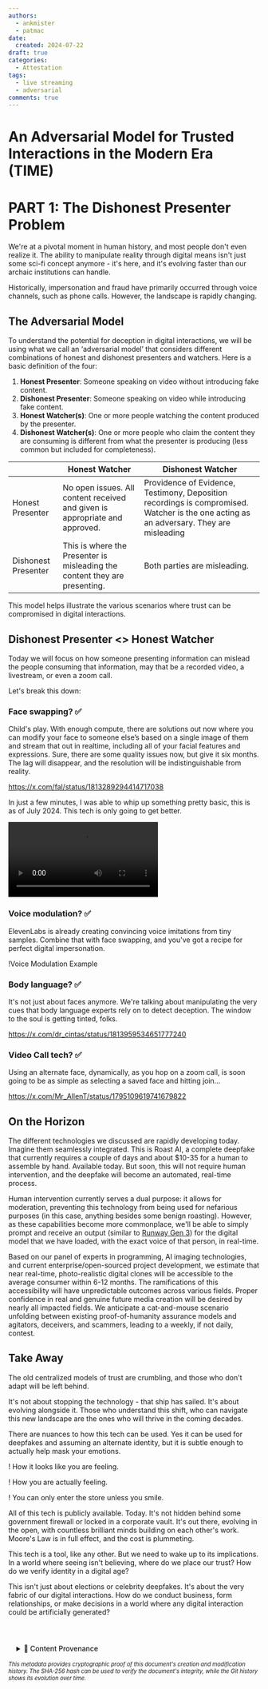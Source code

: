```yaml
---
authors:
  - ankmister
  - patmac
date:
  created: 2024-07-22
draft: true
categories:
  - Attestation
tags:
  - live streaming
  - adversarial
comments: true
---
```


# An Adversarial Model for Trusted Interactions in the Modern Era (TIME)

# PART 1: The Dishonest Presenter Problem

We're at a pivotal moment in human history, and most people don't even realize it. The ability to manipulate reality through digital means isn't just some sci-fi concept anymore - it's here, and it's evolving faster than our archaic institutions can handle.

Historically, impersonation and fraud have primarily occurred through voice channels, such as phone calls. However, the landscape is rapidly changing.

## The Adversarial Model

To understand the potential for deception in digital interactions, we will be using what we call an ‘adversarial model’ that considers different combinations of honest and dishonest presenters and watchers. Here is a basic definition of the four:

1. **Honest Presenter**: Someone speaking on video without introducing fake content.
2. **Dishonest Presenter**: Someone speaking on video while introducing fake content.
3. **Honest Watcher(s)**: One or more people watching the content produced by the presenter.
4. **Dishonest Watcher(s)**: One or more people who claim the content they are consuming is different from what the presenter is producing (less common but included for completeness).

|                     | Honest Watcher                                                              | Dishonest Watcher                                                                                                                       |
| ------------------- | --------------------------------------------------------------------------- | --------------------------------------------------------------------------------------------------------------------------------------- |
| Honest Presenter    | No open issues. All content received and given is appropriate and approved. | Providence of Evidence, Testimony, Deposition recordings is compromised. Watcher is the one acting as an adversary. They are misleading |
| Dishonest Presenter | This is where the Presenter is misleading the content they are presenting.  | Both parties are misleading.                                                                                                            |

This model helps illustrate the various scenarios where trust can be compromised in digital interactions.

## Dishonest Presenter <> Honest Watcher

Today we will focus on how someone presenting information can mislead the people consuming that information, may that be a recorded video, a livestream, or even a zoom call. 

Let's break this down:

### **Face swapping? ✅**

Child's play. With enough compute, there are solutions out now where you can modify your face to someone else’s based on a single image of them and stream that out in realtime, including all of your facial features and expressions. Sure, there are some quality issues now, but give it six months. The lag will disappear, and the resolution will be indistinguishable from reality.

https://x.com/fal/status/1813289294414717038

In just a few minutes, I was able to whip up something pretty basic, this is as of July 2024. This tech is only going to get better. 

![Live Portrait video](adversarial_model/liveportrait1.mp4)

### Voice modulation? **✅**

ElevenLabs is already creating convincing voice imitations from tiny samples. Combine that with face swapping, and you've got a recipe for perfect digital impersonation.

!Voice Modulation Example

### Body language?  **✅**

It's not just about faces anymore. We're talking about manipulating the very cues that body language experts rely on to detect deception. The window to the soul is getting tinted, folks.

https://x.com/dr_cintas/status/1813959534651777240

### Video Call tech? **✅**

Using an alternate face, dynamically, as you hop on a zoom call, is soon going to be as simple as selecting a saved face and hitting join…

https://x.com/Mr_AllenT/status/1795109619741679822

## On the Horizon

The different technologies we discussed are rapidly developing today. Imagine them seamlessly integrated. This is Roast AI, a complete deepfake that currently requires a couple of days and about $10-35 for a human to assemble by hand. Available today. But soon, this will not require human intervention, and the deepfake will become an automated, real-time process.

Human intervention currently serves a dual purpose: it allows for moderation, preventing this technology from being used for nefarious purposes (in this case, anything besides some benign roasting). However, as these capabilities become more commonplace, we'll be able to simply prompt and receive an output (similar to [Runway Gen 3](https://runwayml.com/ai-tools/gen-3-alpha/)) for the digital model that we have loaded, with the exact voice of that person, in real-time.

Based on our panel of experts in programming, AI imaging technologies, and current enterprise/open-sourced project development, we estimate that near real-time, photo-realistic digital clones will be accessible to the average consumer within 6-12 months. The ramifications of this accessibility will have unpredictable outcomes across various fields. Proper confidence in real and genuine future media creation will be desired by nearly all impacted fields. We anticipate a cat-and-mouse scenario unfolding between existing proof-of-humanity assurance models and agitators, deceivers, and scammers, leading to a weekly, if not daily, contest.

## Take Away

The old centralized models of trust are crumbling, and those who don't adapt will be left behind.

It's not about stopping the technology - that ship has sailed. It's about evolving alongside it. Those who understand this shift, who can navigate this new landscape are the ones who will thrive in the coming decades.

There are nuances to how this tech can be used. Yes it can be used for deepfakes and assuming an alternate identity, but it is subtle enough to actually help mask your emotions.

! How it looks like you are feeling. 

<Loki Video composed>

! How you are actually feeling.

<Loki Video torn>

! You can only enter the store unless you smile.

All of this tech is publicly available. Today. It's not hidden behind some government firewall or locked in a corporate vault. It's out there, evolving in the open, with countless brilliant minds building on each other's work. Moore's Law is in full effect, and the cost is plummeting.

This tech is a tool, like any other. But we need to wake up to its implications. In a world where seeing isn't believing, where do we place our trust? How do we verify identity in a digital age?

This isn't just about elections or celebrity deepfakes. It's about the very fabric of our digital interactions. How do we conduct business, form relationships, or make decisions in a world where any digital interaction could be artificially generated?

<!-- BLOG_GIT_METADATA START -->

<div class="blog-git-metadata" style="margin-top: 2rem; padding-top: 1rem; border-top: 1px solid var(--md-default-fg-color--lightest);">
  <details style="background: var(--md-code-bg-color); padding: 0.5rem 1rem; border-radius: 0.2rem;">
    <summary style="cursor: pointer; font-weight: 500; color: var(--md-default-fg-color--light);">
      📝 Content Provenance
    </summary>
    <div style="margin-top: 1rem; font-size: 0.9em;">
      <p style="margin: 0.5rem 0;"><strong>Created:</strong> 2024-07-23</p>
      <p style="margin: 0.5rem 0;"><strong>Last Modified:</strong> 2024-07-23</p>
      <p style="margin: 0.5rem 0;"><strong>Total Revisions:</strong> 3</p>
      <p style="margin: 0.5rem 0;"><strong>File SHA-256:</strong> <code style="font-size: 0.85em;">2f6248cb683c15d3...</code></p>
      
      <div style="margin-top: 1rem;">
        <p style="margin: 0.5rem 0; font-weight: 500;">Recent Changes:</p>
        <table style="width: 100%; font-size: 0.85em; margin-top: 0.5rem;">
          <thead>
            <tr style="border-bottom: 1px solid var(--md-default-fg-color--lightest);">
              <th style="text-align: left; padding: 0.25rem;">Date</th>
              <th style="text-align: left; padding: 0.25rem;">Author</th>
              <th style="text-align: left; padding: 0.25rem;">Change</th>
            </tr>
          </thead>
          <tbody>
            <tr>
              <td style="padding: 0.25rem;">2024-07-23</td>
              <td style="padding: 0.25rem;">AnkMister</td>
              <td style="padding: 0.25rem;">adv model back to draft</td>
            </tr>
            <tr>
              <td style="padding: 0.25rem;">2024-07-23</td>
              <td style="padding: 0.25rem;">AnkMister</td>
              <td style="padding: 0.25rem;">test adv model</td>
            </tr>
            <tr>
              <td style="padding: 0.25rem;">2024-07-23</td>
              <td style="padding: 0.25rem;">AnkMister</td>
              <td style="padding: 0.25rem;">draft adv model</td>
            </tr>
          </tbody>
        </table>
      </div>
      
      <p style="margin-top: 1rem; margin-bottom: 0;">
        <a href="https://github.com/zeroth-tech/blogs/blob/b9419ce5299242a41df9572414a7e2e6dd8eecf8/docs/posts/adversarial_model.md" target="_blank" style="color: var(--md-primary-fg-color); text-decoration: none;">
          View Full History on GitHub →
        </a>
      </p>
    </div>
  </details>
  
  <div style="margin-top: 0.5rem; font-size: 0.8em; color: var(--md-default-fg-color--lighter);">
    <p style="margin: 0;">
      <em>This metadata provides cryptographic proof of this document's creation and modification history. 
      The SHA-256 hash can be used to verify the document's integrity, while the Git history shows its evolution over time.</em>
    </p>
  </div>
</div>

<!-- BLOG_GIT_METADATA END -->

